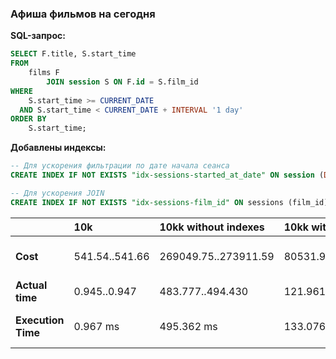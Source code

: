 ### Афиша фильмов на сегодня

**SQL-запрос:**
```sql
SELECT F.title, S.start_time
FROM
    films F
        JOIN session S ON F.id = S.film_id
WHERE
    S.start_time >= CURRENT_DATE
  AND S.start_time < CURRENT_DATE + INTERVAL '1 day'
ORDER BY
    S.start_time;

```

**Добавлены индексы:**
```sql
-- Для ускорения фильтрации по дате начала сеанса
CREATE INDEX IF NOT EXISTS "idx-sessions-started_at_date" ON session (DATE(start_time));

-- Для ускорения JOIN
CREATE INDEX IF NOT EXISTS "idx-sessions-film_id" ON sessions (film_id);
```


|                    | 10k            | 10kk without indexes | 10kk with indexes  | Result                  |
|--------------------|:---------------|:---------------------|:-------------------|:------------------------|
| **Cost**           | 541.54..541.66 | 269049.75..273911.59 | 80531.95..81906.38 | Выигрыш в **3.34** раз  |
| **Actual time**    | 0.945..0.947   | 483.777..494.430     | 121.961..132.661   |                         |
| **Execution Time** | 0.967 ms       | 495.362 ms           | 133.076 ms         | Выигрыш в **3.72** раза |
